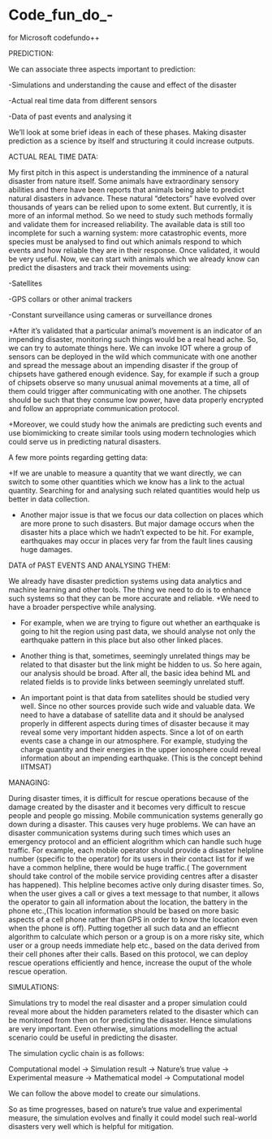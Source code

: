 # Code_fun_do_-
for Microsoft codefundo++

PREDICTION:

We can associate three aspects important to prediction:

-Simulations and understanding the cause and effect of the disaster

-Actual real time data from different sensors

-Data of past events and analysing it

We’ll look at some brief ideas in each of these phases. Making disaster prediction as a science by itself and structuring it could increase outputs.

ACTUAL REAL TIME DATA:

My first pitch in this aspect is understanding the imminence of a natural disaster from nature itself. Some animals have extraordinary sensory abilities and there have been reports that animals being able to predict natural disasters in advance. These natural “detectors” have evolved over thousands of years can be relied upon to some extent. But currently, it is more of an informal method. So we need to study such methods formally and validate them for increased reliability. The available data is still too incomplete for such a warning system: more catastrophic events, more species must be analysed to find out which animals respond to which events and how reliable they are in their response. Once validated, it would be very useful. 
Now, we can start with animals which we already know can predict the disasters and track their movements using:

-Satellites

-GPS collars or other animal trackers

-Constant surveillance using cameras or surveillance drones

+After it’s validated that a particular animal’s movement is an indicator of an impending disaster, monitoring such things would be a real head ache. So, we can try to automate things here. We can invoke IOT where a group of sensors can be deployed in the wild which communicate with one another and spread the message about an impending disaster if the group of chipsets have gathered enough evidence. Say, for example if such a group of chipsets observe so many unusual animal movements at a time, all of them could trigger after communicating with one another. The chipsets should be such that they consume low power, have data properly encrypted and follow an appropriate communication protocol.

+Moreover, we could study how the animals are predicting such events and use biomimicking to create similar tools using modern technologies which could serve us in predicting natural disasters.

A few more points regarding getting data:

+If we are unable to measure a quantity that we want directly, we can switch to some other quantities which we know has a link to the actual quantity. Searching for and analysing such related quantities would help us better in data collection.

+ Another major issue is that we focus our data collection on places which are more prone to such disasters. But major damage occurs when the disaster hits a place which we hadn’t expected to be hit. For example, earthquakes may occur in places very far from the fault lines causing huge damages.

DATA of PAST EVENTS AND ANALYSING THEM:

We already have disaster prediction systems using data analytics and machine learning and other tools. The thing we need to do is to enhance such systems so that they can be more accurate and reliable. 
+We need to have a broader perspective while analysing.

   - For example, when we are trying to figure out whether an earthquake is going to hit the region using past data, we should analyse not only the earthquake pattern in this place but also other linked places.
   
   - Another thing is that, sometimes, seemingly unrelated things may be related to that disaster but the link might be hidden to us. So here again, our analysis should be broad. After all, the basic idea behind ML and related fields is to provide links between seemingly unrelated stuff.
   
+ An important point is that data from satellites should be studied very well. Since no other sources provide such wide and valuable data. We need to have a database of satellite data and it should be analysed properly in different aspects during times of disaster because it may reveal some very important hidden aspects. Since a lot of on earth events case a change in our atmosphere. For example, studying the charge quantity and their energies in the upper ionosphere could reveal information about an impending earthquake. (This is the concept behind IITMSAT) 

MANAGING:

During disaster times, it is difficult for rescue operations because of the damage created by the disaster and it becomes very difficult to rescue people and people go missing. Mobile communication systems generally go down during a disaster. This causes very huge problems.
We can have an disaster communication systems during such times which uses an emergency protocol and an efficient alogrithm which can handle such huge traffic. For example, each mobile operator should provide a disaster helpline number (specific to the operator) for its users in their contact list for if we have a common helpline, there would be huge traffic.( The government should take control of the mobile service providing centres after a disaster has happened). This helpline becomes active only during disaster times. So, when the user gives a call or gives a text message to that number, it allows the operator to gain all information about the location, the battery in the phone etc.,(This location information should be based on more basic aspects of a cell phone rather than GPS in order to know the location even when the phone is off). Putting together all such data and an effiecnt algorithm to calculate which person or a group is on a more risky site, which user or a group needs immediate help etc., based on the data derived from their cell phones after their calls. Based on this protocol, we can deploy rescue operations efficiently and hence, increase the ouput of the whole rescue operation.

SIMULATIONS:

Simulations try to model the real disaster and a proper simulation could reveal more about the hidden parameters related to the disaster which can be monitored from then on for predicting the disaster. Hence simulations are very important. Even otherwise, simulations modelling the actual scenario could be useful in predicting the disaster.

The simulation cyclic chain is as follows:

Computational model -> Simulation result -> Nature’s true value -> Experimental measure -> Mathematical model -> Computational model

We can follow the above model to create our simulations.

So as time progresses, based on nature’s true value and experimental measure, the simulation evolves and finally it could model such real-world disasters very well which is helpful for mitigation.


